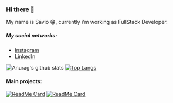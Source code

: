 ### Hi there 👋

My name is Sávio :grin:, currently i'm working as FullStack Developer.

##### My social networks:
- [Instagram](https://www.instagram.com/savioo_fontes/)
- [LinkedIn](https://br.linkedin.com/in/s%C3%A1vio-pal%C3%A1cio-fontes-3924aa16b)


![Anurag's github stats](https://github-readme-stats.vercel.app/api?username=savio777&count_private=true&show_icons=true&theme=tokyonight)
[![Top Langs](https://github-readme-stats.vercel.app/api/top-langs/?username=anuraghazra&layout=compact)](https://github.com/anuraghazra/github-readme-stats)


#### Main projects:

[![ReadMe Card](https://github-readme-stats.vercel.app/api/pin/?username=savio777&repo=tcc&show_owner=true&theme=tokyonight)](https://github.com/anuraghazra/github-readme-stats)
[![ReadMe Card](https://github-readme-stats.vercel.app/api/pin/?username=savio777&repo=bootcamp-gostack11&show_owner=true&theme=tokyonight)](https://github.com/anuraghazra/github-readme-stats)



<!--

source:
https://www.youtube.com/watch?v=5jxQtrW_p24

-->
